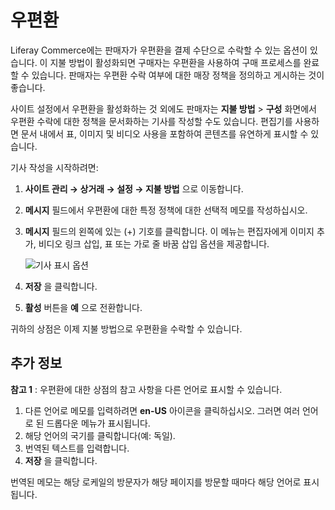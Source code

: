 # 우편환

Liferay Commerce에는 판매자가 우편환을 결제 수단으로 수락할 수 있는 옵션이 있습니다. 이 지불 방법이 활성화되면 구매자는 우편환을 사용하여 구매 프로세스를 완료할 수 있습니다. 판매자는 우편환 수락 여부에 대한 매장 정책을 정의하고 게시하는 것이 좋습니다.

사이트 설정에서 우편환을 활성화하는 것 외에도 판매자는 **지불 방법** > **구성** 화면에서 우편환 수락에 대한 정책을 문서화하는 기사를 작성할 수도 있습니다. 편집기를 사용하면 문서 내에서 표, 이미지 및 비디오 사용을 포함하여 콘텐츠를 유연하게 표시할 수 있습니다.

기사 작성을 시작하려면:

1. **사이트 관리 → 상거래 → 설정 → 지불 방법** 으로 이동합니다.
1. **메시지** 필드에서 우편환에 대한 특정 정책에 대한 선택적 메모를 작성하십시오.
1. **메시지** 필드의 왼쪽에 있는 (+) 기호를 클릭합니다. 이 메뉴는 편집자에게 이미지 추가, 비디오 링크 삽입, 표 또는 가로 줄 바꿈 삽입 옵션을 제공합니다.

    ![기사 표시 옵션](./money-orders/images/01.png)

1. **저장** 을 클릭합니다.
1. **활성** 버튼을 **예** 으로 전환합니다.

귀하의 상점은 이제 지불 방법으로 우편환을 수락할 수 있습니다.

## 추가 정보

**참고 1** : 우편환에 대한 상점의 참고 사항을 다른 언어로 표시할 수 있습니다.

1. 다른 언어로 메모를 입력하려면 **en-US** 아이콘을 클릭하십시오. 그러면 여러 언어로 된 드롭다운 메뉴가 표시됩니다.
1. 해당 언어의 국기를 클릭합니다(예: 독일).
1. 번역된 텍스트를 입력합니다.
1. **저장** 을 클릭합니다.

번역된 메모는 해당 로케일의 방문자가 해당 페이지를 방문할 때마다 해당 언어로 표시됩니다.
